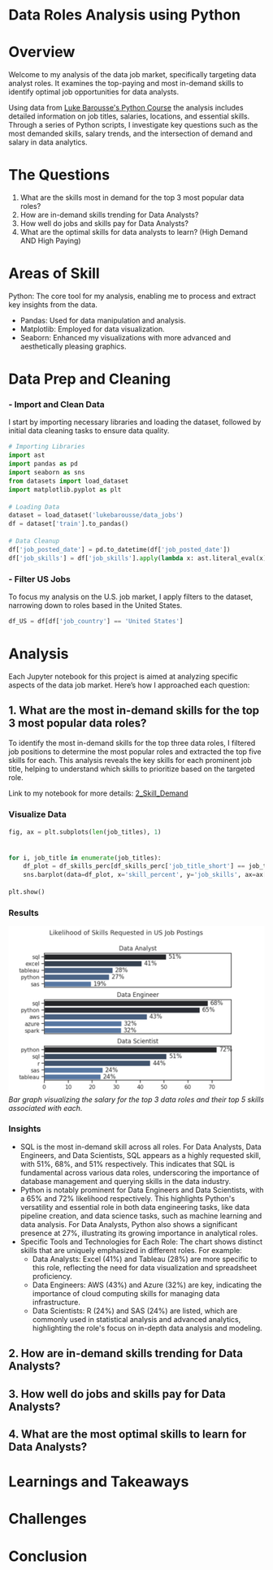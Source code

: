 # Data Roles Analysis using Python

# Overview

Welcome to my analysis of the data job market, specifically targeting data analyst roles. It examines the top-paying and most in-demand skills to identify optimal job opportunities for data analysts.

Using data from [Luke Barousse's Python Course](https://lukebarousse.com/python)  the analysis includes detailed information on job titles, salaries, locations, and essential skills. Through a series of Python scripts, I investigate key questions such as the most demanded skills, salary trends, and the intersection of demand and salary in data analytics.

# The Questions

1. What are the skills most in demand for the top 3 most popular data roles?
2. How are in-demand skills trending for Data Analysts?
3. How well do jobs and skills pay for Data Analysts?
4. What are the optimal skills for data analysts to learn? (High Demand AND High Paying) 

# Areas of Skill

Python: The core tool for my analysis, enabling me to process and extract key insights from the data.
  - Pandas: Used for data manipulation and analysis.
  - Matplotlib: Employed for data visualization.
  - Seaborn: Enhanced my visualizations with more advanced and aesthetically pleasing graphics.

# Data Prep and Cleaning
  ### - Import and Clean Data
  I start by importing necessary libraries and loading the dataset, followed by initial data cleaning tasks to ensure data quality.


```python
# Importing Libraries
import ast
import pandas as pd
import seaborn as sns
from datasets import load_dataset
import matplotlib.pyplot as plt  

# Loading Data
dataset = load_dataset('lukebarousse/data_jobs')
df = dataset['train'].to_pandas()

# Data Cleanup
df['job_posted_date'] = pd.to_datetime(df['job_posted_date'])
df['job_skills'] = df['job_skills'].apply(lambda x: ast.literal_eval(x) if pd.notna(x) else x)
```
  ### - Filter US Jobs
  To focus my analysis on the U.S. job market, I apply filters to the dataset, narrowing down to roles based in the United States.

```python
df_US = df[df['job_country'] == 'United States']

```
# Analysis
Each Jupyter notebook for this project is aimed at analyzing specific aspects of the data job market. 
Here’s how I approached each question:

## 1. What are the most in-demand skills for the top 3 most popular data roles?
To identify the most in-demand skills for the top three data roles, I filtered job positions to determine the most popular roles and extracted the top five skills for each. This analysis reveals the key skills for each prominent job title, helping to understand which skills to prioritize based on the targeted role.

Link to my notebook for more details: [2_Skill_Demand](https://github.com/julielsa/Python-data-roles-analysis/blob/main/2_Skill_Demand.ipynb)

### Visualize Data

```python
fig, ax = plt.subplots(len(job_titles), 1)


for i, job_title in enumerate(job_titles):
    df_plot = df_skills_perc[df_skills_perc['job_title_short'] == job_title].head(5)[::-1]
    sns.barplot(data=df_plot, x='skill_percent', y='job_skills', ax=ax[i], hue='skill_count', palette='dark:b_r')

plt.show()
```
### Results
![Likelihood of Skills Requested in the US Job Postings](https://github.com/julielsa/Python-data-roles-analysis/blob/main/Visualization%20images/Likelihood%20of%20skills%20in%20US.png)
*Bar graph visualizing the salary for the top 3 data roles and their top 5 skills associated with each.*

### Insights
  - SQL is the most in-demand skill across all roles. For Data Analysts, Data Engineers, and Data Scientists, SQL appears as a highly requested skill, with 51%, 68%, and 51% respectively. This indicates that SQL is fundamental across various data roles, underscoring the importance of database management and querying skills in the data industry.
  - Python is notably prominent for Data Engineers and Data Scientists, with a 65% and 72% likelihood respectively. This highlights Python's versatility and essential role in both data engineering tasks, like data pipeline creation, and data science tasks, such as machine learning and data analysis. For Data Analysts, Python also shows a significant presence at 27%, illustrating its growing importance in analytical roles.
  - Specific Tools and Technologies for Each Role: The chart shows distinct skills that are uniquely emphasized in different roles. For example:
    - Data Analysts: Excel (41%) and Tableau (28%) are more specific to this role, reflecting the need for data visualization and spreadsheet proficiency.
    - Data Engineers: AWS (43%) and Azure (32%) are key, indicating the importance of cloud computing skills for managing data infrastructure.
    - Data Scientists: R (24%) and SAS (24%) are listed, which are commonly used in statistical analysis and advanced analytics, highlighting the role's focus on in-depth data analysis and modeling.

## 2. How are in-demand skills trending for Data Analysts?
## 3. How well do jobs and skills pay for Data Analysts?
## 4. What are the most optimal skills to learn for Data Analysts?

# Learnings and Takeaways

# Challenges

# Conclusion
